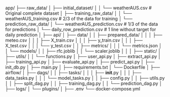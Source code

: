 app/
├── raw_data/
│   ├── initial_dataset/
│   │   └── weatherAUS.csv        # Original complete dataset
│   ├── training_raw_data/
│   │   └── weatherAUS_training.csv        # 2/3 of the data for training
│   └── prediction_raw_data/
│       └── weatherAUS_prediction.csv        # 1/3 of the data for predictions
│       └── daily_row_prediction.csv        # 1 line without target for daily prediction
│
├── api/
│   ├── data/
│   │   ├── prepared_data/
│   │   │   ├── meteo.csv
│   │   │   ├── X_train.csv
│   │   │   ├── y_train.csv
│   │   │   ├── X_test.csv
│   │   │   └── y_test.csv
│   │   ├── metrics/
│   │   │   └── metrics.json
│   │   └── models/
│   │       ├── rfc.joblib
│   │       └── scaler.joblib
│   │
│   ├── static/
│   ├── utils/
│   │   └── functions.py
│   ├── user_api.py
│   ├── extract_api.py
│   ├── training_api.py
│   ├── evaluate_api.py
│   ├── predict_api.py
│   ├── init_db.py
│   ├── main.py
│   ├── requirements.txt
│   └── Dockerfile
│
├── airflow/
│   ├── dags/
│   │   ├── tasks/
│   │   │   ├── __init__.py
│   │   │   ├── data_tasks.py
│   │   │   └── model_tasks.py
│   │   ├── config.py
│   │   ├── utils.py
│   │   ├── split_dag.py
│   │   ├── training_dag.py
│   │   └── prediction_dag.py
│   ├── logs/
│   └── plugins/
│
├── .env
└── docker-compose.yml